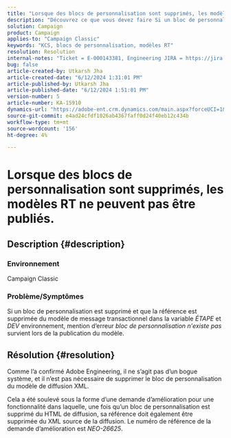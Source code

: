 ```yaml
---
title: "Lorsque des blocs de personnalisation sont supprimés, les modèles RT ne peuvent pas être publiés"
description: "Découvrez ce que vous devez faire Si un bloc de personnalisation est supprimé et que la référence est supprimée du modèle de message transactionnel dans l’environnement STAGE et DEV."
solution: Campaign
product: Campaign
applies-to: "Campaign Classic"
keywords: "KCS, blocs de personnalisation, modèles RT"
resolution: Resolution
internal-notes: "Ticket = E-000143381, Engineering JIRA = https://jira.corp.adobe.com/browse/NEO-26451 , Enhancement = https://jira.corp.adobe.com/browse/NEO-26451"
bug: false
article-created-by: Utkarsh Jha
article-created-date: "6/12/2024 1:31:01 PM"
article-published-by: Utkarsh Jha
article-published-date: "6/12/2024 1:51:01 PM"
version-number: 5
article-number: KA-15910
dynamics-url: "https://adobe-ent.crm.dynamics.com/main.aspx?forceUCI=1&pagetype=entityrecord&etn=knowledgearticle&id=22d02900-c028-ef11-840a-00224808decd"
source-git-commit: e4ad24cfdf1026ab4367faff0d24f40eb12c434b
workflow-type: tm+mt
source-wordcount: '156'
ht-degree: 4%

---
```


# Lorsque des blocs de personnalisation sont supprimés, les modèles RT ne peuvent pas être publiés.

## Description {#description}


### <b>Environnement</b>

Campaign Classic



### <b>Problème/Symptômes</b>

Si un bloc de personnalisation est supprimé et que la référence est supprimée du modèle de message transactionnel dans la variable *ÉTAPE* et *DEV* environnement, mention d’erreur *bloc de personnalisation n&#39;existe pas* survient lors de la publication du modèle.


## Résolution {#resolution}


Comme l’a confirmé Adobe Engineering, il ne s’agit pas d’un bogue système, et il n’est pas nécessaire de supprimer le bloc de personnalisation du modèle de diffusion XML.

Cela a été soulevé sous la forme d’une demande d’amélioration pour une fonctionnalité dans laquelle, une fois qu’un bloc de personnalisation est supprimé du HTML de diffusion, sa référence doit également être supprimée du XML source de la diffusion. Le numéro de référence de la demande d’amélioration est *NEO-26625*.
